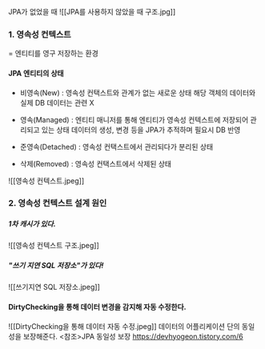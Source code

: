 JPA가 없었을 때
![[JPA를 사용하지 않았을 때 구조.jpg]]

### 1. 영속성 컨텍스트

= 엔티티를 영구 저장하는 환경

#### JPA 엔티티의 상태
- 비영속(New) : 영속성 컨택스트와 관계가 없는 새로운 상태
			    해당 객체의 데이터와 실제 DB 데이터는 관련 X

- 영속(Managed) : 엔티티 매니저를 통해 엔티티가
				 영속성 컨텍스트에 저장되어 관리되고 있는 상태
				 데이터의 생성, 변경 등을 JPA가  추적하며 필요시 DB 반영

- 준영속(Detached) : 영속성 컨택스트에서 관리되다가 분리된 상태

- 삭제(Removed) : 영속성 컨택스트에서 삭제된 상태

![[영속성 컨텍스트.jpeg]]

### 2. 영속성 컨텍스트 설계 원인

##### 1차 캐시가 있다.
![[영속성 컨텍스트 구조.jpeg]]
##### "쓰기 지연 SQL 저장소"가 있다!
![[쓰기지연 SQL 저장소.jpeg]]
#### DirtyChecking을 통해 데이터 변경을 감지해 자동 수정한다.
![[DirtyChecking을 통해 데이터 자동 수정.jpeg]]
데이터의 어플리케이션 단의 동일성을 보장해준다.
<참조>JPA 동일성 보장 https://devhyogeon.tistory.com/6
